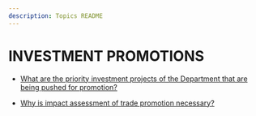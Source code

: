 ```yaml
---
description: Topics README
---
```


# INVESTMENT PROMOTIONS


 - [What are the priority investment projects of the Department that are being pushed for promotion?](/other-priority-programs-and-projects/investment-promotions/what-are-the-priority-investment-projects-of-the-department-that-are-being-pushed-for-promotion.html)
    
 - [Why is impact assessment of trade promotion necessary?](/other-priority-programs-and-projects/investment-promotions/why-is-impact-assessment-of-trade-promotion-necessary.html)
    
